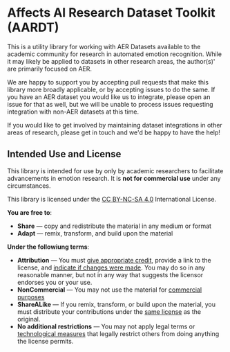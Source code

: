 # Affects AI Research Dataset Toolkit (AARDT)
This is a utility library for working with AER Datasets available to the academic community for research in 
automated emotion recognition. While it may likely be applied to datasets in other research areas, the author(s)' 
are primarily focused on AER. 

We are happy to support you by accepting pull requests that make this library more broadly applicable, or by accepting
issues to do the same. If you have an AER dataset you would like us to integrate, please open an issue for that as well, 
but we will be unable to process issues requesting integration with non-AER datasets at this time.

If you would like to get involved by maintaining dataset integrations in other areas of research, please get in touch 
and we'd be happy to have the help!

## Intended Use and License
This library is intended for use by only by academic researchers to facilitate advancements in emotion research. It is 
__not for commercial use__ under any circumstances.

This library is licensed under the [CC BY-NC-SA 4.0](https://creativecommons.org/licenses/by-nc-sa/4.0/deed.en) 
International License. 

__You are free to__:
* __Share__ — copy and redistribute the material in any medium or format 
* __Adapt__ — remix, transform, and build upon the material

__Under the followiung terms__:
* __Attribution__ — You must [give appropriate credit](https://creativecommons.org/licenses/by-nc-sa/4.0/deed.en#ref-appropriate-credit), provide a link to the license, and [indicate if changes were made](https://creativecommons.org/licenses/by-nc-sa/4.0/deed.en#ref-indicate-changes). You may do so in any reasonable manner, but not in any way that suggests the licensor endorses you or your use.
* __NonCommercial__ — You may not use the material for [commercial purposes](https://creativecommons.org/licenses/by-nc-sa/4.0/deed.en#ref-commercial-purposes)
* __ShareALike__ — If you remix, transform, or build upon the material, you must distribute your contributions under the [same license](https://creativecommons.org/licenses/by-nc-sa/4.0/deed.en#ref-same-license) as the original.
* __No additional restrictions__ — You may not apply legal terms or [technological measures](https://creativecommons.org/licenses/by-nc-sa/4.0/deed.en#ref-technological-measures) that legally restrict others from doing anything the license permits.


